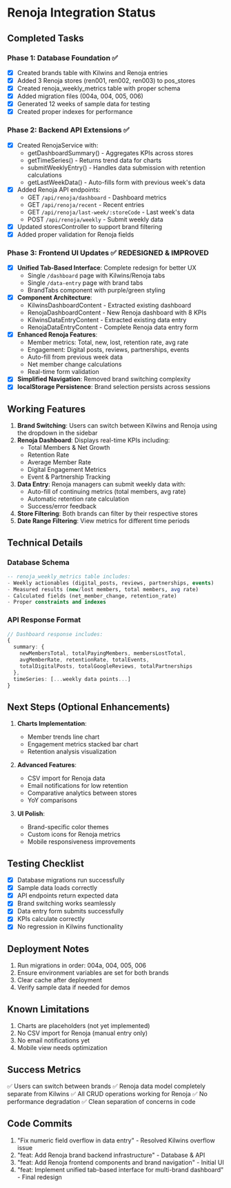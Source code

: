 # Renoja Integration Status

## Completed Tasks

### Phase 1: Database Foundation ✅
- [x] Created brands table with Kilwins and Renoja entries
- [x] Added 3 Renoja stores (ren001, ren002, ren003) to pos_stores
- [x] Created renoja_weekly_metrics table with proper schema
- [x] Added migration files (004a, 004, 005, 006)
- [x] Generated 12 weeks of sample data for testing
- [x] Created proper indexes for performance

### Phase 2: Backend API Extensions ✅
- [x] Created RenojaService with:
  - getDashboardSummary() - Aggregates KPIs across stores
  - getTimeSeries() - Returns trend data for charts
  - submitWeeklyEntry() - Handles data submission with retention calculations
  - getLastWeekData() - Auto-fills form with previous week's data
- [x] Added Renoja API endpoints:
  - GET `/api/renoja/dashboard` - Dashboard metrics
  - GET `/api/renoja/recent` - Recent entries
  - GET `/api/renoja/last-week/:storeCode` - Last week's data
  - POST `/api/renoja/weekly` - Submit weekly data
- [x] Updated storesController to support brand filtering
- [x] Added proper validation for Renoja fields

### Phase 3: Frontend UI Updates ✅ **REDESIGNED & IMPROVED**
- [x] **Unified Tab-Based Interface**: Complete redesign for better UX
  - Single `/dashboard` page with Kilwins/Renoja tabs
  - Single `/data-entry` page with brand tabs
  - BrandTabs component with purple/green styling
- [x] **Component Architecture**:
  - KilwinsDashboardContent - Extracted existing dashboard
  - RenojaDashboardContent - New Renoja dashboard with 8 KPIs
  - KilwinsDataEntryContent - Extracted existing data entry
  - RenojaDataEntryContent - Complete Renoja data entry form
- [x] **Enhanced Renoja Features**:
  - Member metrics: Total, new, lost, retention rate, avg rate
  - Engagement: Digital posts, reviews, partnerships, events
  - Auto-fill from previous week data
  - Net member change calculations
  - Real-time form validation
- [x] **Simplified Navigation**: Removed brand switching complexity
- [x] **localStorage Persistence**: Brand selection persists across sessions

## Working Features

1. **Brand Switching**: Users can switch between Kilwins and Renoja using the dropdown in the sidebar
2. **Renoja Dashboard**: Displays real-time KPIs including:
   - Total Members & Net Growth
   - Retention Rate
   - Average Member Rate
   - Digital Engagement Metrics
   - Event & Partnership Tracking
3. **Data Entry**: Renoja managers can submit weekly data with:
   - Auto-fill of continuing metrics (total members, avg rate)
   - Automatic retention rate calculation
   - Success/error feedback
4. **Store Filtering**: Both brands can filter by their respective stores
5. **Date Range Filtering**: View metrics for different time periods

## Technical Details

### Database Schema
```sql
-- renoja_weekly_metrics table includes:
- Weekly actionables (digital_posts, reviews, partnerships, events)
- Measured results (new/lost members, total members, avg rate)
- Calculated fields (net_member_change, retention_rate)
- Proper constraints and indexes
```

### API Response Format
```typescript
// Dashboard response includes:
{
  summary: {
    newMembersTotal, totalPayingMembers, membersLostTotal,
    avgMemberRate, retentionRate, totalEvents,
    totalDigitalPosts, totalGoogleReviews, totalPartnerships
  },
  timeSeries: [...weekly data points...]
}
```

## Next Steps (Optional Enhancements)

1. **Charts Implementation**:
   - Member trends line chart
   - Engagement metrics stacked bar chart
   - Retention analysis visualization

2. **Advanced Features**:
   - CSV import for Renoja data
   - Email notifications for low retention
   - Comparative analytics between stores
   - YoY comparisons

3. **UI Polish**:
   - Brand-specific color themes
   - Custom icons for Renoja metrics
   - Mobile responsiveness improvements

## Testing Checklist

- [x] Database migrations run successfully
- [x] Sample data loads correctly
- [x] API endpoints return expected data
- [x] Brand switching works seamlessly
- [x] Data entry form submits successfully
- [x] KPIs calculate correctly
- [x] No regression in Kilwins functionality

## Deployment Notes

1. Run migrations in order: 004a, 004, 005, 006
2. Ensure environment variables are set for both brands
3. Clear cache after deployment
4. Verify sample data if needed for demos

## Known Limitations

1. Charts are placeholders (not yet implemented)
2. No CSV import for Renoja (manual entry only)
3. No email notifications yet
4. Mobile view needs optimization

## Success Metrics

✅ Users can switch between brands
✅ Renoja data model completely separate from Kilwins
✅ All CRUD operations working for Renoja
✅ No performance degradation
✅ Clean separation of concerns in code

## Code Commits

1. "Fix numeric field overflow in data entry" - Resolved Kilwins overflow issue
2. "feat: Add Renoja brand backend infrastructure" - Database & API
3. "feat: Add Renoja frontend components and brand navigation" - Initial UI
4. "feat: Implement unified tab-based interface for multi-brand dashboard" - Final redesign 